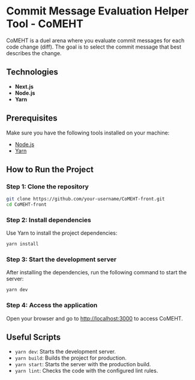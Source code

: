 
# Commit Message Evaluation Helper Tool - CoMEHT

CoMEHT is a duel arena where you evaluate commit messages for each code change (diff). The goal is to select the commit message that best describes the change.

## Technologies
- **Next.js**
- **Node.js**
- **Yarn**

## Prerequisites
Make sure you have the following tools installed on your machine:
- [Node.js](https://nodejs.org/)
- [Yarn](https://yarnpkg.com/)

## How to Run the Project

### Step 1: Clone the repository
```bash
git clone https://github.com/your-username/CoMEHT-front.git
cd CoMEHT-front
```

### Step 2: Install dependencies
Use Yarn to install the project dependencies:
```bash
yarn install
```

### Step 3: Start the development server
After installing the dependencies, run the following command to start the server:
```bash
yarn dev
```

### Step 4: Access the application
Open your browser and go to [http://localhost:3000](http://localhost:3000) to access CoMEHT.

## Useful Scripts
- `yarn dev`: Starts the development server.
- `yarn build`: Builds the project for production.
- `yarn start`: Starts the server with the production build.
- `yarn lint`: Checks the code with the configured lint rules.